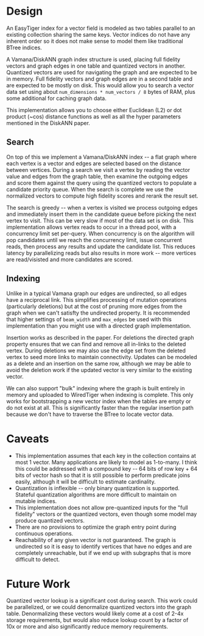 # Design

An EasyTiger index for a vector field is modeled as two tables parallel to an existing collection
sharing the same keys. Vector indices do not have any inherent order so it does not make sense to
model them like traditional BTree indices.

A Vamana/DiskANN graph index structure is used, placing full fidelity vectors and graph edges in
one table and quantized vectors in another. Quantized vectors are used for navigating the graph and
are expected to be in memory. Full fidelity vectors and graph edges are in a second table and are
expected to be mostly on disk. This would allow you to search a vector data set using about
`num_dimensions * num_vectors / 8` bytes of RAM, plus some additional for caching graph data.

This implementation allows you to choose either Euclidean (L2) or dot product (~cos) distance
functions as well as all the hyper parameters mentioned in the DiskANN paper.

## Search

On top of this we implement a Vamana/DiskANN index -- a flat graph where each vertex is a vector and
edges are selected based on the distance between vertices. During a search we visit a vertex by
reading the vector value and edges from the graph table, then examine the outgoing edges and score
them against the query using the quantized vectors to populate a candidate priority queue. When the
search is complete we use the normalized vectors to compute high fidelity scores and rerank the
result set.

The search is greedy -- when a vertex is visited we process outgoing edges and immediately insert
them in the candidate queue before picking the next vertex to visit. This can be very slow if most
of the data set is on disk. This implementation allows vertex reads to occur in a thread pool, with
a concurrency limit set per-query. When concurrency is on the algorithm will pop candidates until
we reach the concurrency limit, issue concurrent reads, then process any results and update the
candidate list. This reduces latency by parallelizing reads but also results in more work -- more
vertices are read/visisted and more candidates are scored.

## Indexing

Unlike in a typical Vamana graph our edges are undirected, so all edges have a reciprocal link.
This simplifies processing of mutation operations (particularly deletions) but at the cost of
pruning more edges from the graph when we can't satisfty the undirected property. It is recommended
that higher settings of `beam_width` and `max_edges` be used with this implementation than you might
use with a directed graph implementation.

Insertion works as described in the paper. For deletions the directed graph property ensures that we
can find and remove all in-links to the deleted vertex. During deletions we may also use the edge
set from the deleted vertex to seed more links to maintain connectivity. Updates can be modeled as
a delete and an insertion on the same row, although we may be able to avoid the deletion work if the
updated vector is very similar to the existing vector.

We can also support "bulk" indexing where the graph is built entirely in memory and uploaded to
WiredTiger when indexing is complete. This only works for bootstrapping a new vector index when the
tables are empty or do not exist at all. This is significantly faster than the regular insertion
path because we don't have to traverse the BTree to locate vector data.

# Caveats

* This implementation assumes that each key in the collection contains at most 1 vector. Many
  applications are likely to model as 1-to-many. I think this could be addressed with a compound
  key -- 64 bits of row key + 64 bits of vector hash so that it is still possible to perform
  predicate joins easily, although it will be difficult to estimate cardinality.
* Quantization is inflexible -- only binary quantization is supported. Stateful quantization
  algorithms are more difficult to maintain on mutable indices.
* This implementation does not allow pre-quantized inputs for the "full fidelity" vectors or the
  quantized vectors, even though some model may produce quantized vectors.
* There are no provisions to optimize the graph entry point during continuous operations.
* Reachability of any given vector is not guaranteed. The graph is undirected so it is easy to
  identify vertices that have no edges and are completely unreachable, but if we end up with
  subgraphs that is more difficult to detect.

# Future Work

Quantized vector lookup is a significant cost during search. This work could be parallelized, or
we could denormalize quantized vectors into the graph table. Denormalizing these vectors would
likely come at a cost of 2-4x storage requirements, but would also reduce lookup count by a factor
of 10x or more and also significantly reduce memory requirements.
